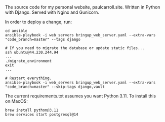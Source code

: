 The source code for my personal website, paulcarroll.site. Written in Python with Django. Served with Nginx and Gunicorn.

In order to deploy a change, run:

```
cd ansible
ansible-playbook -i web_servers bringup_web_server.yaml --extra-vars "code_branch=master" --tags django

# If you need to migrate the database or update static files...
ssh ubuntu@44.230.244.94
...
./migrate_environment
exit
...

# Restart everything.
ansible-playbook -i web_servers bringup_web_server.yaml --extra-vars "code_branch=master" --skip-tags django,vault
```

The current requirements.txt assumes you want Python 3.11. To install this on MacOS:

```
brew install python@3.11
brew services start postgresql@14
```

